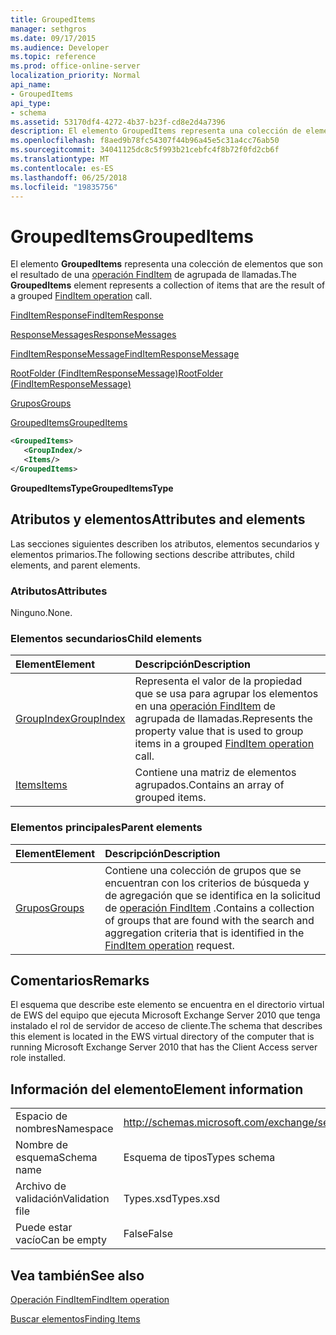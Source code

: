 ```yaml
---
title: GroupedItems
manager: sethgros
ms.date: 09/17/2015
ms.audience: Developer
ms.topic: reference
ms.prod: office-online-server
localization_priority: Normal
api_name:
- GroupedItems
api_type:
- schema
ms.assetid: 53170df4-4272-4b37-b23f-cd8e2d4a7396
description: El elemento GroupedItems representa una colección de elementos que son el resultado de una llamada a una operación FindItem agrupada.
ms.openlocfilehash: f8aed9b78fc54307f44b96a45e5c31a4cc76ab50
ms.sourcegitcommit: 34041125dc8c5f993b21cebfc4f8b72f0fd2cb6f
ms.translationtype: MT
ms.contentlocale: es-ES
ms.lasthandoff: 06/25/2018
ms.locfileid: "19835756"
---
```

# <a name="groupeditems"></a><span data-ttu-id="d10c1-103">GroupedItems</span><span class="sxs-lookup"><span data-stu-id="d10c1-103">GroupedItems</span></span>

<span data-ttu-id="d10c1-104">El elemento **GroupedItems** representa una colección de elementos que son el resultado de una [operación FindItem](finditem-operation.md) de agrupada de llamadas.</span><span class="sxs-lookup"><span data-stu-id="d10c1-104">The **GroupedItems** element represents a collection of items that are the result of a grouped [FindItem operation](finditem-operation.md) call.</span></span> 
  
[<span data-ttu-id="d10c1-105">FindItemResponse</span><span class="sxs-lookup"><span data-stu-id="d10c1-105">FindItemResponse</span></span>](finditemresponse.md)
  
[<span data-ttu-id="d10c1-106">ResponseMessages</span><span class="sxs-lookup"><span data-stu-id="d10c1-106">ResponseMessages</span></span>](responsemessages.md)
  
[<span data-ttu-id="d10c1-107">FindItemResponseMessage</span><span class="sxs-lookup"><span data-stu-id="d10c1-107">FindItemResponseMessage</span></span>](finditemresponsemessage.md)
  
[<span data-ttu-id="d10c1-108">RootFolder (FindItemResponseMessage)</span><span class="sxs-lookup"><span data-stu-id="d10c1-108">RootFolder (FindItemResponseMessage)</span></span>](rootfolder-finditemresponsemessage.md)
  
[<span data-ttu-id="d10c1-109">Grupos</span><span class="sxs-lookup"><span data-stu-id="d10c1-109">Groups</span></span>](groups.md)
  
[<span data-ttu-id="d10c1-110">GroupedItems</span><span class="sxs-lookup"><span data-stu-id="d10c1-110">GroupedItems</span></span>](groupeditems.md)
  
```xml
<GroupedItems>
   <GroupIndex/>
   <Items/>
</GroupedItems>
```

 <span data-ttu-id="d10c1-111">**GroupedItemsType**</span><span class="sxs-lookup"><span data-stu-id="d10c1-111">**GroupedItemsType**</span></span>
## <a name="attributes-and-elements"></a><span data-ttu-id="d10c1-112">Atributos y elementos</span><span class="sxs-lookup"><span data-stu-id="d10c1-112">Attributes and elements</span></span>

<span data-ttu-id="d10c1-113">Las secciones siguientes describen los atributos, elementos secundarios y elementos primarios.</span><span class="sxs-lookup"><span data-stu-id="d10c1-113">The following sections describe attributes, child elements, and parent elements.</span></span>
  
### <a name="attributes"></a><span data-ttu-id="d10c1-114">Atributos</span><span class="sxs-lookup"><span data-stu-id="d10c1-114">Attributes</span></span>

<span data-ttu-id="d10c1-115">Ninguno.</span><span class="sxs-lookup"><span data-stu-id="d10c1-115">None.</span></span>
  
### <a name="child-elements"></a><span data-ttu-id="d10c1-116">Elementos secundarios</span><span class="sxs-lookup"><span data-stu-id="d10c1-116">Child elements</span></span>

|<span data-ttu-id="d10c1-117">**Element**</span><span class="sxs-lookup"><span data-stu-id="d10c1-117">**Element**</span></span>|<span data-ttu-id="d10c1-118">**Descripción**</span><span class="sxs-lookup"><span data-stu-id="d10c1-118">**Description**</span></span>|
|:-----|:-----|
|[<span data-ttu-id="d10c1-119">GroupIndex</span><span class="sxs-lookup"><span data-stu-id="d10c1-119">GroupIndex</span></span>](groupindex.md) <br/> |<span data-ttu-id="d10c1-120">Representa el valor de la propiedad que se usa para agrupar los elementos en una [operación FindItem](finditem-operation.md) de agrupada de llamadas.</span><span class="sxs-lookup"><span data-stu-id="d10c1-120">Represents the property value that is used to group items in a grouped [FindItem operation](finditem-operation.md) call.</span></span>  <br/> |
|[<span data-ttu-id="d10c1-121">Items</span><span class="sxs-lookup"><span data-stu-id="d10c1-121">Items</span></span>](items.md) <br/> |<span data-ttu-id="d10c1-122">Contiene una matriz de elementos agrupados.</span><span class="sxs-lookup"><span data-stu-id="d10c1-122">Contains an array of grouped items.</span></span>  <br/> |
   
### <a name="parent-elements"></a><span data-ttu-id="d10c1-123">Elementos principales</span><span class="sxs-lookup"><span data-stu-id="d10c1-123">Parent elements</span></span>

|<span data-ttu-id="d10c1-124">**Element**</span><span class="sxs-lookup"><span data-stu-id="d10c1-124">**Element**</span></span>|<span data-ttu-id="d10c1-125">**Descripción**</span><span class="sxs-lookup"><span data-stu-id="d10c1-125">**Description**</span></span>|
|:-----|:-----|
|[<span data-ttu-id="d10c1-126">Grupos</span><span class="sxs-lookup"><span data-stu-id="d10c1-126">Groups</span></span>](groups.md) <br/> |<span data-ttu-id="d10c1-127">Contiene una colección de grupos que se encuentran con los criterios de búsqueda y de agregación que se identifica en la solicitud de [operación FindItem](finditem-operation.md) .</span><span class="sxs-lookup"><span data-stu-id="d10c1-127">Contains a collection of groups that are found with the search and aggregation criteria that is identified in the [FindItem operation](finditem-operation.md) request.</span></span>  <br/> |
   
## <a name="remarks"></a><span data-ttu-id="d10c1-128">Comentarios</span><span class="sxs-lookup"><span data-stu-id="d10c1-128">Remarks</span></span>

<span data-ttu-id="d10c1-129">El esquema que describe este elemento se encuentra en el directorio virtual de EWS del equipo que ejecuta Microsoft Exchange Server 2010 que tenga instalado el rol de servidor de acceso de cliente.</span><span class="sxs-lookup"><span data-stu-id="d10c1-129">The schema that describes this element is located in the EWS virtual directory of the computer that is running Microsoft Exchange Server 2010 that has the Client Access server role installed.</span></span>
  
## <a name="element-information"></a><span data-ttu-id="d10c1-130">Información del elemento</span><span class="sxs-lookup"><span data-stu-id="d10c1-130">Element information</span></span>

|||
|:-----|:-----|
|<span data-ttu-id="d10c1-131">Espacio de nombres</span><span class="sxs-lookup"><span data-stu-id="d10c1-131">Namespace</span></span>  <br/> |http://schemas.microsoft.com/exchange/services/2006/types  <br/> |
|<span data-ttu-id="d10c1-132">Nombre de esquema</span><span class="sxs-lookup"><span data-stu-id="d10c1-132">Schema name</span></span>  <br/> |<span data-ttu-id="d10c1-133">Esquema de tipos</span><span class="sxs-lookup"><span data-stu-id="d10c1-133">Types schema</span></span>  <br/> |
|<span data-ttu-id="d10c1-134">Archivo de validación</span><span class="sxs-lookup"><span data-stu-id="d10c1-134">Validation file</span></span>  <br/> |<span data-ttu-id="d10c1-135">Types.xsd</span><span class="sxs-lookup"><span data-stu-id="d10c1-135">Types.xsd</span></span>  <br/> |
|<span data-ttu-id="d10c1-136">Puede estar vacío</span><span class="sxs-lookup"><span data-stu-id="d10c1-136">Can be empty</span></span>  <br/> |<span data-ttu-id="d10c1-137">False</span><span class="sxs-lookup"><span data-stu-id="d10c1-137">False</span></span>  <br/> |
   
## <a name="see-also"></a><span data-ttu-id="d10c1-138">Vea también</span><span class="sxs-lookup"><span data-stu-id="d10c1-138">See also</span></span>



[<span data-ttu-id="d10c1-139">Operación FindItem</span><span class="sxs-lookup"><span data-stu-id="d10c1-139">FindItem operation</span></span>](finditem-operation.md)


[<span data-ttu-id="d10c1-140">Buscar elementos</span><span class="sxs-lookup"><span data-stu-id="d10c1-140">Finding Items</span></span>](http://msdn.microsoft.com/library/63af1f9c-464b-4fca-9ae3-3d60f24ca93c%28Office.15%29.aspx)

